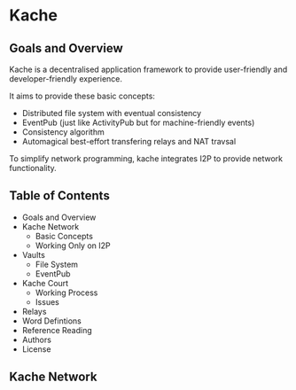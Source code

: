# Kache

## Goals and Overview

Kache is a decentralised application framework to provide user-friendly and developer-friendly experience.

It aims to provide these basic concepts:

- Distributed file system with eventual consistency
- EventPub (just like ActivityPub but for machine-friendly events)
- Consistency algorithm
- Automagical best-effort transfering relays and NAT travsal

To simplify network programming, kache integrates I2P to provide network functionality.

## Table of Contents

- Goals and Overview
- Kache Network
  - Basic Concepts
  - Working Only on I2P
- Vaults
  - File System
  - EventPub
- Kache Court
  - Working Process
  - Issues
- Relays
- Word Defintions
- Reference Reading
- Authors
- License

## Kache Network
